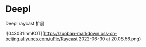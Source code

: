 # Deepl
Deepl raycast 扩展


![043031ihmKOT](https://zuoban-markdown.oss-cn-beijing.aliyuncs.com/uPic/Raycast 2022-06-30 at 20.08.56.png)
